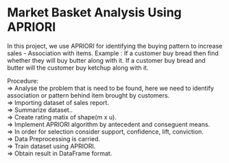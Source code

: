 # Market Basket Analysis Using APRIORI

In this project, we use APRIORI for identifying the buying pattern to increase sales - Association with items. 
Example : If a customer buy bread then find whether they will buy butter along with it. If a customer buy bread and butter will the customer buy ketchup along with it.

Procedure:                                                                                                                          
=> Analyse the problem that is need to be found, here we need to identify association or pattern behind item brought by customers.                         
=> Importing dataset of sales report.                                                                                                                             
=> Summarize dataset..                                                                                                  
=> Create rating matix of shape(m x u).                                                                                                  
=> Implement APRIORI algorithm by antecedent and conseguent means.                                                                                               
=> In order for selection consider support, confidence, lift, conviction.                                                                                         
=> Data Preprocessing is carried.                                                                                                  
=> Train dataset using APRIORI.                                                                                                  
=> Obtain result in DataFrame format.                                                                                                  


